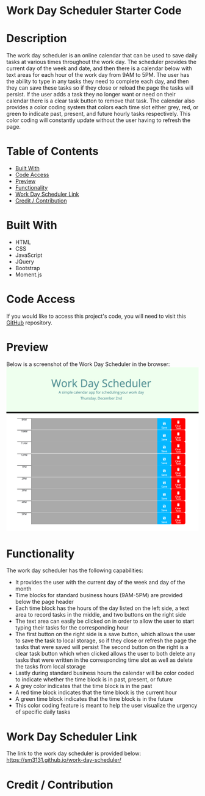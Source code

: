 # Work Day Scheduler Starter Code

# Description

The work day scheduler is an online calendar that can be used to save daily tasks at various times throughout the work day. The scheduler provides the current day of the week and date, and then there is a calendar below with text areas for each hour of the work day from 9AM to 5PM. The user has the ability to type in any tasks they need to complete each day, and then they can save these tasks so if they close or reload the page the tasks will persist. If the user adds a task they no longer want or need on their calendar there is a clear task button to remove that task. The calendar also provides a color coding system that colors each time slot either grey, red, or green to indicate past, present, and future hourly tasks respectively. This color coding will constantly update without the user having to refresh the page. 

# Table of Contents
- [Built With](#built-with)
- [Code Access](#code-access)
- [Preview](#preview)
- [Functionality](#functionality)
- [Work Day Scheduler Link](#work-day-scheduler-link)
- [Credit / Contribution](#credit--contribution)

# Built With
- HTML
- CSS
- JavaScript
- JQuery
- Bootstrap
- Moment.js

# Code Access

If you would like to access this project's code, you will need to visit this [GitHub](https://github.com/sm3131/work-day-scheduler) repository. 

# Preview

Below is a screenshot of the Work Day Scheduler in the browser:
![Work Day Scheduler](assets/images/work-day-cal.png)

# Functionality

The work day scheduler has the following capabilities:

- It provides the user with the current day of the week and day of the month
- Time blocks for standard business hours (9AM-5PM) are provided below the page header
- Each time block has the hours of the day listed on the left side, a text area to record tasks in the middle, and two buttons on the right side
- The text area can easily be clicked on in order to allow the user to start typing their tasks for the corresponding hour
- The first button on the right side is a save button, which allows the user to save the task to local storage, so if they close or refresh the page the tasks that were saved will persist
The second button on the right is a clear task button which when clicked allows the user to both delete any tasks that were written in the corresponding time slot as well as delete the tasks from local storage
- Lastly during standard business hours the calendar will be color coded to indicate whether the time block is in past, present, or future 
- A grey color indicates that the time block is in the past
- A red time block indicates that the time block is the current hour
- A green time block indicates that the time block is in the future
- This color coding feature is meant to help the user visualize the urgency of specific daily tasks

# Work Day Scheduler Link

The link to the work day scheduler is provided below:
<br>
https://sm3131.github.io/work-day-scheduler/

# Credit / Contribution